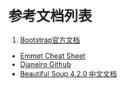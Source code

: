参考文档列表
==========

1. [Bootstrap官方文档](http://getbootstrap.com/)
- [Emmet Cheat Sheet](http://docs.emmet.io/cheat-sheet/)
- [Djaneiro Github](https://github.com/squ1b3r/Djaneiro)
- [Beautiful Soup 4.2.0 中文文档](http://www.crummy.com/software/BeautifulSoup/bs4/doc.zh/)

